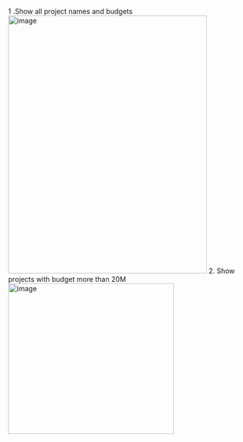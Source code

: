 1 .Show all project names and budgets
<img width="405" height="526" alt="image" src="https://github.com/user-attachments/assets/e00eb67a-4a8c-4e67-b844-09e3303e98c9" />
 2. Show projects with budget more than 20M
<img width="338" height="307" alt="image" src="https://github.com/user-attachments/assets/68e85bf7-6e35-40eb-a9c7-b4611e3dd9af" />

